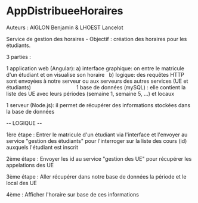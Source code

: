 # AppDistribueeHoraires

Auteurs :   AIGLON Benjamin & LHOEST Lancelot 
            
Service de gestion des horaires - Objectif : création des horaires pour les étudiants. 

3 parties : 

  1 application web (Angular):
     a) interface graphique: on entre le matricule d'un étudiant et on visualise son horaire
     b) logique: des requêtes HTTP sont envoyées à notre serveur ou aux serveurs des autres services (UE et étudiants)
                               
  1 base de données (mySQL) : elle contient la liste des UE avec leurs périodes (semaine 1, semaine 5, ...) et locaux
  
  1 serveur (Node.js): il permet de récupérer des informations stockées dans la base de données
  
  -- LOGIQUE --
  
  1ère étape : Entrer le matricule d'un étudiant via l'interface et l'envoyer au service "gestion des étudiants" pour                       l'interroger sur la liste des cours (id) auxquels l'étudiant est inscrit
  
  2ème étape : Envoyer les id au service "gestion des UE" pour récupérer les appelations des UE 
  
  3ème étape : Aller récupérer dans notre base de données la période et le local des UE
  
  4ème : Afficher l'horaire sur base de ces informations 
  
